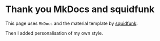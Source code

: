 # Thank you MkDocs and squidfunk

This page uses `MkDocs` and the material template by [squidfunk](https://squidfunk.github.io/mkdocs-material/).

Then I added personalisation of my own style.
